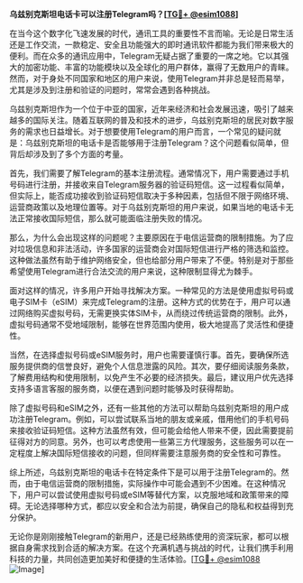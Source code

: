 **乌兹别克斯坦电话卡可以注册Telegram吗？[[TG💪+ @esim1088](https://t.me/s/esim1088)]**

在当今这个数字化飞速发展的时代，通讯工具的重要性不言而喻。无论是日常生活还是工作交流，一款稳定、安全且功能强大的即时通讯软件都能为我们带来极大的便利。而在众多的通讯应用中，Telegram无疑占据了重要的一席之地。它以其强大的加密功能、丰富的功能模块以及全球化的用户群体，赢得了无数用户的青睐。然而，对于身处不同国家和地区的用户来说，使用Telegram并非总是轻而易举，尤其是涉及到注册和验证的问题时，常常会遇到各种挑战。

乌兹别克斯坦作为一个位于中亚的国家，近年来经济和社会发展迅速，吸引了越来越多的国际关注。随着互联网的普及和技术的进步，乌兹别克斯坦的居民对数字服务的需求也日益增长。对于想要使用Telegram的用户而言，一个常见的疑问就是：乌兹别克斯坦的电话卡是否能够用于注册Telegram？这个问题看似简单，但背后却涉及到了多个方面的考量。

首先，我们需要了解Telegram的基本注册流程。通常情况下，用户需要通过手机号码进行注册，并接收来自Telegram服务器的验证码短信。这一过程看似简单，但实际上，能否成功接收到验证码短信取决于多种因素，包括但不限于网络环境、运营商政策以及地理位置等。对于乌兹别克斯坦的用户来说，如果当地的电话卡无法正常接收国际短信，那么就可能面临注册失败的情况。

那么，为什么会出现这样的问题呢？主要原因在于电信运营商的限制措施。为了应对垃圾信息和非法活动，许多国家的运营商会对国际短信进行严格的筛选和监控。这种做法虽然有助于维护网络安全，但也给部分用户带来了不便。特别是对于那些希望使用Telegram进行合法交流的用户来说，这种限制显得尤为棘手。

面对这样的情况，许多用户开始寻找解决方案。一种常见的方法是使用虚拟号码或电子SIM卡（eSIM）来完成Telegram的注册。这种方式的优势在于，用户可以通过网络购买虚拟号码，无需更换实体SIM卡，从而绕过传统运营商的限制。此外，虚拟号码通常不受地域限制，能够在世界范围内使用，极大地提高了灵活性和便捷性。

当然，在选择虚拟号码或eSIM服务时，用户也需要谨慎行事。首先，要确保所选服务提供商的信誉良好，避免个人信息泄露的风险。其次，要仔细阅读服务条款，了解费用结构和使用限制，以免产生不必要的经济损失。最后，建议用户优先选择支持多语言客服的服务商，以便在遇到问题时能够及时获得帮助。

除了虚拟号码和eSIM之外，还有一些其他的方法可以帮助乌兹别克斯坦的用户成功注册Telegram。例如，可以尝试联系当地的朋友或亲戚，借用他们的手机号码来接收验证码短信。这种方法虽然有效，但可能会给他人带来不便，因此需要提前征得对方的同意。另外，也可以考虑使用一些第三方代理服务，这些服务可以在一定程度上解决国际短信接收的问题，但同样需要注意服务商的安全性和可靠性。

综上所述，乌兹别克斯坦的电话卡在特定条件下是可以用于注册Telegram的。然而，由于电信运营商的限制措施，实际操作中可能会遇到不少困难。在这种情况下，用户可以尝试使用虚拟号码或eSIM等替代方案，以克服地域和政策带来的障碍。无论选择哪种方式，都应以安全和合法为前提，确保自己的隐私和权益得到充分保护。

无论你是刚刚接触Telegram的新用户，还是已经熟练使用的资深玩家，都可以根据自身需求找到合适的解决方案。在这个充满机遇与挑战的时代，让我们携手利用科技的力量，共同创造更加美好和便捷的生活体验。[[TG💪+ @esim1088](https://t.me/s/esim1088) ![Image](https://i.postimg.cc/4NQfJmqS/Snipaste-2025-05-13-00-14-12.png)]